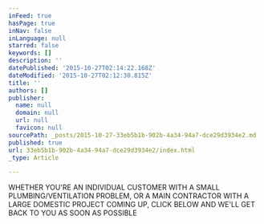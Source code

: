 ```yaml
---
inFeed: true
hasPage: true
inNav: false
inLanguage: null
starred: false
keywords: []
description: ''
datePublished: '2015-10-27T02:14:22.168Z'
dateModified: '2015-10-27T02:12:30.815Z'
title: ''
authors: []
publisher:
  name: null
  domain: null
  url: null
  favicon: null
sourcePath: _posts/2015-10-27-33eb5b1b-902b-4a34-94a7-dce29d3934e2.md
published: true
url: 33eb5b1b-902b-4a34-94a7-dce29d3934e2/index.html
_type: Article

---
```

WHETHER YOU'RE AN INDIVIDUAL CUSTOMER WITH A SMALL PLUMBING/VENTILATION PROBLEM, OR A MAIN CONTRACTOR WITH A LARGE DOMESTIC PROJECT COMING UP, CLICK BELOW AND WE'LL GET BACK TO YOU AS SOON AS POSSIBLE
